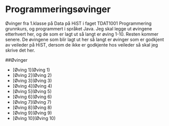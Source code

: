 ﻿# Programmeringsøvinger
Øvinger fra 1.klasse på Data på HiST i faget TDAT1001 Programmering grunnkurs, og programmert i språket Java.
Jeg skal legge ut øvingene etterhvert her, og de som er lagt ut så langt er øving 1-10. Resten kommer senere. De øvingene som blir lagt ut her så langt er øvinger som er godkjent av veileder på HiST, dersom de ikke er godkjente hos veileder så skal jeg skrive det her.

##Øvinger
- [Øving 1](Øving 1)
- [Øving 2](Øving 2)
- [Øving 3](Øving 3)
- [Øving 4](Øving 4)
- [Øving 5](Øving 5)
- [Øving 6](Øving 6)
- [Øving 7](Øving 7)
- [Øving 8](Øving 8)
- [Øving 9](Øving 9)
- [Øving 10](Øving 10)
